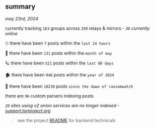 
## summary
_may 23rd, 2024_

currently tracking `163` groups across `299` relays & mirrors - _`30` currently online_

⏲ there have been `7` posts within the `last 24 hours`

🦈 there have been `131` posts within the `month of may`

🪐 there have been `521` posts within the `last 90 days`

🏚 there have been `948` posts within the `year of 2024`

🦕 there have been `10230` posts `since the dawn of ransomwatch`

there are `96` custom parsers indexing posts

_`20` sites using v2 onion services are no longer indexed - [support.torproject.org](https://support.torproject.org/onionservices/v2-deprecation/)_

> see the project [README](https://github.com/joshhighet/ransomwatch#ransomwatch--) for backend technicals
